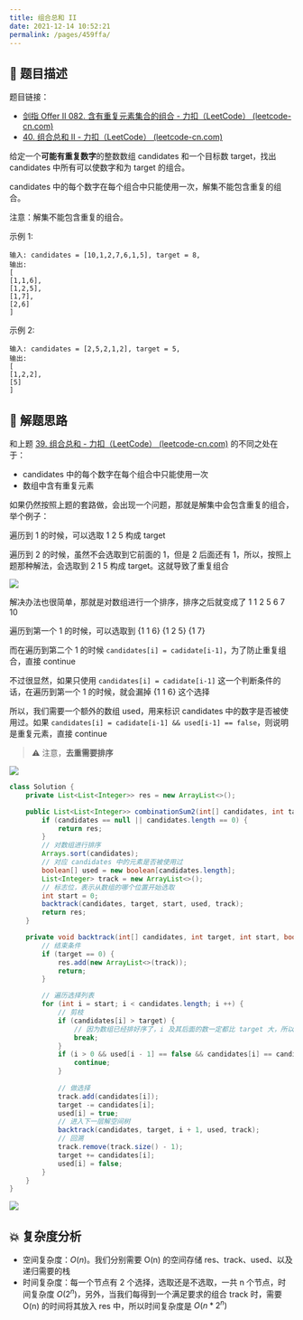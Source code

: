 ```yaml
---
title: 组合总和 II
date: 2021-12-14 10:52:21
permalink: /pages/459ffa/
---
```


## 📃 题目描述

题目链接：

- [剑指 Offer II 082. 含有重复元素集合的组合 - 力扣（LeetCode） (leetcode-cn.com)](https://leetcode-cn.com/problems/4sjJUc/)
- [40. 组合总和 II - 力扣（LeetCode） (leetcode-cn.com)](https://leetcode-cn.com/problems/combination-sum-ii/)

给定一个**可能有重复数字**的整数数组 candidates 和一个目标数 target，找出 candidates 中所有可以使数字和为 target 的组合。

candidates 中的每个数字在每个组合中只能使用一次，解集不能包含重复的组合。

注意：解集不能包含重复的组合。

示例 1:

```
输入: candidates = [10,1,2,7,6,1,5], target = 8,
输出:
[
[1,1,6],
[1,2,5],
[1,7],
[2,6]
]
```

示例 2:

```
输入: candidates = [2,5,2,1,2], target = 5,
输出:
[
[1,2,2],
[5]
]
```

## 🔔 解题思路

和上题 [39. 组合总和 - 力扣（LeetCode） (leetcode-cn.com)](https://leetcode-cn.com/problems/combination-sum/) 的不同之处在于：

- candidates 中的每个数字在每个组合中只能使用一次
- 数组中含有重复元素

如果仍然按照上题的套路做，会出现一个问题，那就是解集中会包含重复的组合，举个例子：

遍历到 1 的时候，可以选取 1 2 5 构成 target

遍历到 2 的时候，虽然不会选取到它前面的 1，但是 2 后面还有 1，所以，按照上题那种解法，会选取到 2 1 5 构成 target。这就导致了重复组合

![](https://cs-wiki.oss-cn-shanghai.aliyuncs.com/img/20211214111325.png)

解决办法也很简单，那就是对数组进行一个排序，排序之后就变成了 1 1 2 5 6 7 10

遍历到第一个 1 的时候，可以选取到 {1 1 6} {1 2 5} {1 7}

而在遍历到第二个 1 的时候 `candidates[i] = cadidate[i-1]`，为了防止重复组合，直接 continue

不过很显然，如果只使用 `candidates[i] = cadidate[i-1]` 这一个判断条件的话，在遍历到第一个 1 的时候，就会漏掉 {1 1 6} 这个选择

所以，我们需要一个额外的数组 used，用来标识 candidates 中的数字是否被使用过。如果 `candidates[i] = cadidate[i-1] && used[i-1] == false`，则说明是重复元素，直接 continue 

> ⚠ 注意，**去重需要排序**

![](https://cs-wiki.oss-cn-shanghai.aliyuncs.com/img/20211214113636.png)


```java
class Solution {
    private List<List<Integer>> res = new ArrayList<>();

    public List<List<Integer>> combinationSum2(int[] candidates, int target) {
        if (candidates == null || candidates.length == 0) {
            return res;
        }
        // 对数组进行排序
        Arrays.sort(candidates);
        // 对应 candidates 中的元素是否被使用过
        boolean[] used = new boolean[candidates.length];
        List<Integer> track = new ArrayList<>();
        // 标志位，表示从数组的哪个位置开始选取
        int start = 0;
        backtrack(candidates, target, start, used, track);
        return res;
    }

    private void backtrack(int[] candidates, int target, int start, boolean[] used, List<Integer> track) {
        // 结束条件
        if (target == 0) {
            res.add(new ArrayList<>(track));
            return;
        }

        // 遍历选择列表
        for (int i = start; i < candidates.length; i ++) {
            // 剪枝
            if (candidates[i] > target) {
                // 因为数组已经排好序了，i 及其后面的数一定都比 target 大，所以这里可以直接 break 掉
                break;
            }
            if (i > 0 && used[i - 1] == false && candidates[i] == candidates[i - 1]) {
                continue;
            }
            
            // 做选择
            track.add(candidates[i]);
            target -= candidates[i];
            used[i] = true;
            // 进入下一层解空间树
            backtrack(candidates, target, i + 1, used, track);
            // 回溯
            track.remove(track.size() - 1);
            target += candidates[i];
            used[i] = false;
        }
    }
}
```

![](https://cs-wiki.oss-cn-shanghai.aliyuncs.com/img/20211214113657.png)

## 💥 复杂度分析

- 空间复杂度：*O*(*n*)。我们分别需要 O(n) 的空间存储 res、track、used、以及递归需要的栈
- 时间复杂度：每一个节点有 2 个选择，选取还是不选取，一共 n 个节点，时间复杂度 $O(2^n)$，另外，当我们每得到一个满足要求的组合 track 时，需要 O(n) 的时间将其放入 res 中，所以时间复杂度是 $O(n * 2^n)$